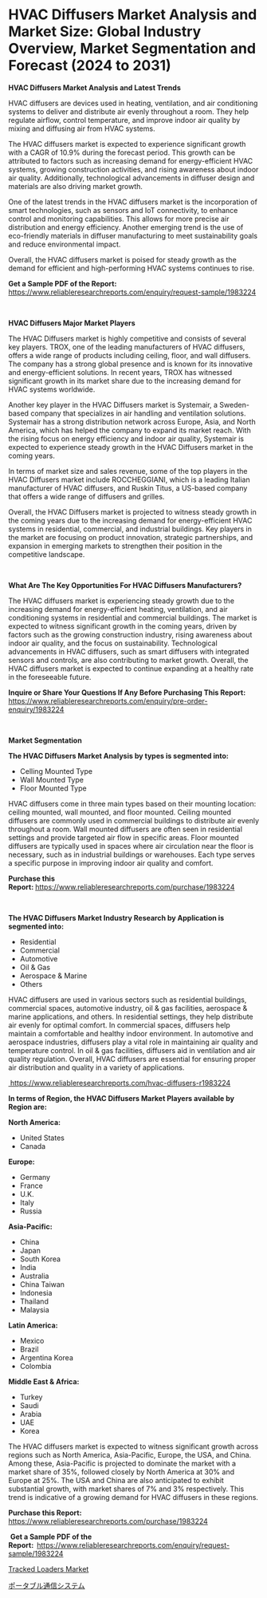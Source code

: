 <p><h1>HVAC Diffusers Market Analysis and Market Size: Global Industry Overview, Market Segmentation and Forecast (2024 to 2031)</h1></p><p><strong>HVAC Diffusers Market Analysis and Latest Trends</strong></p>
<p><p>HVAC diffusers are devices used in heating, ventilation, and air conditioning systems to deliver and distribute air evenly throughout a room. They help regulate airflow, control temperature, and improve indoor air quality by mixing and diffusing air from HVAC systems.</p><p>The HVAC diffusers market is expected to experience significant growth with a CAGR of 10.9% during the forecast period. This growth can be attributed to factors such as increasing demand for energy-efficient HVAC systems, growing construction activities, and rising awareness about indoor air quality. Additionally, technological advancements in diffuser design and materials are also driving market growth.</p><p>One of the latest trends in the HVAC diffusers market is the incorporation of smart technologies, such as sensors and IoT connectivity, to enhance control and monitoring capabilities. This allows for more precise air distribution and energy efficiency. Another emerging trend is the use of eco-friendly materials in diffuser manufacturing to meet sustainability goals and reduce environmental impact.</p><p>Overall, the HVAC diffusers market is poised for steady growth as the demand for efficient and high-performing HVAC systems continues to rise.</p></p>
<p><strong>Get a Sample PDF of the Report:&nbsp;</strong> <a href="https://www.reliableresearchreports.com/enquiry/request-sample/1983224">https://www.reliableresearchreports.com/enquiry/request-sample/1983224</a></p>
<p>&nbsp;</p>
<p><strong>HVAC Diffusers Major Market Players</strong></p>
<p><p>The HVAC Diffusers market is highly competitive and consists of several key players. TROX, one of the leading manufacturers of HVAC diffusers, offers a wide range of products including ceiling, floor, and wall diffusers. The company has a strong global presence and is known for its innovative and energy-efficient solutions. In recent years, TROX has witnessed significant growth in its market share due to the increasing demand for HVAC systems worldwide.</p><p>Another key player in the HVAC Diffusers market is Systemair, a Sweden-based company that specializes in air handling and ventilation solutions. Systemair has a strong distribution network across Europe, Asia, and North America, which has helped the company to expand its market reach. With the rising focus on energy efficiency and indoor air quality, Systemair is expected to experience steady growth in the HVAC Diffusers market in the coming years.</p><p>In terms of market size and sales revenue, some of the top players in the HVAC Diffusers market include ROCCHEGGIANI, which is a leading Italian manufacturer of HVAC diffusers, and Ruskin Titus, a US-based company that offers a wide range of diffusers and grilles.</p><p>Overall, the HVAC Diffusers market is projected to witness steady growth in the coming years due to the increasing demand for energy-efficient HVAC systems in residential, commercial, and industrial buildings. Key players in the market are focusing on product innovation, strategic partnerships, and expansion in emerging markets to strengthen their position in the competitive landscape.</p></p>
<p>&nbsp;</p>
<p><strong>What Are The Key Opportunities For HVAC Diffusers Manufacturers?</strong></p>
<p><p>The HVAC diffusers market is experiencing steady growth due to the increasing demand for energy-efficient heating, ventilation, and air conditioning systems in residential and commercial buildings. The market is expected to witness significant growth in the coming years, driven by factors such as the growing construction industry, rising awareness about indoor air quality, and the focus on sustainability. Technological advancements in HVAC diffusers, such as smart diffusers with integrated sensors and controls, are also contributing to market growth. Overall, the HVAC diffusers market is expected to continue expanding at a healthy rate in the foreseeable future.</p></p>
<p><strong>Inquire or Share Your Questions If Any Before Purchasing This Report:</strong> <a href="https://www.reliableresearchreports.com/enquiry/pre-order-enquiry/1983224">https://www.reliableresearchreports.com/enquiry/pre-order-enquiry/1983224</a></p>
<p>&nbsp;</p>
<p><strong>Market Segmentation</strong></p>
<p><strong>The HVAC Diffusers Market Analysis by types is segmented into:</strong></p>
<p><ul><li>Celling Mounted Type</li><li>Wall Mounted Type</li><li>Floor Mounted Type</li></ul></p>
<p><p>HVAC diffusers come in three main types based on their mounting location: ceiling mounted, wall mounted, and floor mounted. Ceiling mounted diffusers are commonly used in commercial buildings to distribute air evenly throughout a room. Wall mounted diffusers are often seen in residential settings and provide targeted air flow in specific areas. Floor mounted diffusers are typically used in spaces where air circulation near the floor is necessary, such as in industrial buildings or warehouses. Each type serves a specific purpose in improving indoor air quality and comfort.</p></p>
<p><strong>Purchase this Report:&nbsp;</strong><a href="https://www.reliableresearchreports.com/purchase/1983224">https://www.reliableresearchreports.com/purchase/1983224</a></p>
<p>&nbsp;</p>
<p><strong>The HVAC Diffusers Market Industry Research by Application is segmented into:</strong></p>
<p><ul><li>Residential</li><li>Commercial</li><li>Automotive</li><li>Oil & Gas</li><li>Aerospace & Marine</li><li>Others</li></ul></p>
<p><p>HVAC diffusers are used in various sectors such as residential buildings, commercial spaces, automotive industry, oil & gas facilities, aerospace & marine applications, and others. In residential settings, they help distribute air evenly for optimal comfort. In commercial spaces, diffusers help maintain a comfortable and healthy indoor environment. In automotive and aerospace industries, diffusers play a vital role in maintaining air quality and temperature control. In oil & gas facilities, diffusers aid in ventilation and air quality regulation. Overall, HVAC diffusers are essential for ensuring proper air distribution and quality in a variety of applications.</p></p>
<p><a href="https://www.reliableresearchreports.com/hvac-diffusers-r1983224">&nbsp;https://www.reliableresearchreports.com/hvac-diffusers-r1983224</a></p>
<p><strong>In terms of Region, the HVAC Diffusers Market Players available by Region are:</strong></p>
<p>
    <p> <strong> North America: </strong>
        <ul>
            <li>United States</li>
            <li>Canada</li>
        </ul>
        </p> 
    <p> <strong> Europe: </strong>
        <ul>
            <li>Germany</li>
            <li>France</li>
            <li>U.K.</li>
            <li>Italy</li>
            <li>Russia</li>
        </ul>
        </p> 
    <p> <strong> Asia-Pacific: </strong>
        <ul>
            <li>China</li>
            <li>Japan</li>
            <li>South Korea</li>
            <li>India</li>
            <li>Australia</li>
            <li>China Taiwan</li>
            <li>Indonesia</li>
            <li>Thailand</li>
            <li>Malaysia</li>
        </ul>
        </p> 
    <p> <strong> Latin America: </strong>
        <ul>
            <li>Mexico</li>
            <li>Brazil</li>
            <li>Argentina Korea</li>
            <li>Colombia</li>
        </ul>
        </p> 
    <p> <strong> Middle East & Africa: </strong>
        <ul>
            <li>Turkey</li>
            <li>Saudi</li>
            <li>Arabia</li>
            <li>UAE</li>
            <li>Korea</li>
        </ul>
    </p>
    </p>
<p><p>The HVAC diffusers market is expected to witness significant growth across regions such as North America, Asia-Pacific, Europe, the USA, and China. Among these, Asia-Pacific is projected to dominate the market with a market share of 35%, followed closely by North America at 30% and Europe at 25%. The USA and China are also anticipated to exhibit substantial growth, with market shares of 7% and 3% respectively. This trend is indicative of a growing demand for HVAC diffusers in these regions.</p></p>
<p><strong>Purchase this Report: </strong><a href="https://www.reliableresearchreports.com/purchase/1983224">https://www.reliableresearchreports.com/purchase/1983224</a></p>
<p>&nbsp;<strong>Get a Sample PDF of the Report:&nbsp;&nbsp;</strong><a href="https://www.reliableresearchreports.com/enquiry/request-sample/1983224">https://www.reliableresearchreports.com/enquiry/request-sample/1983224</a></p>
<p><strong></strong></p>
<p><p><a href="https://github.com/okotobwrhuteie/Market-Research-Report-List-2/blob/main/tracked-loaders-market.md">Tracked Loaders Market</a></p><p><a href="https://github.com/SarahFahey88/Market-Research-Report-List-1/blob/main/205869634156.md">ポータブル通信システム</a></p></p>